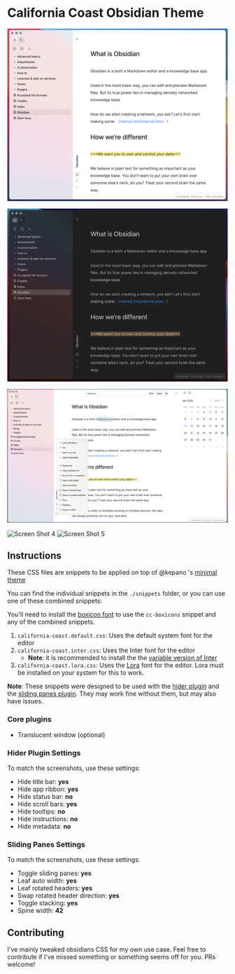 # California Coast Obsidian Theme

![Screen Shot 1](screenshots/Screen%20Shot%202020-12-13%20at%203.31.40%20PM.png)

![Screen Shot 2](screenshots/Screen%20Shot%202020-12-13%20at%203.32.13%20PM.png)

![Screen Shot 3](screenshots/Screen%20Shot%202020-12-13%20at%203.35.27%20PM.png)

<img src="https://github.com/mgmeyers/obsidian-california-coast-theme/raw/main/screenshots/Screen%20Shot%202020-12-13%20at%203.32.59%20PM.png" alt="Screen Shot 4" width="300" />

<img src="https://github.com/mgmeyers/obsidian-california-coast-theme/raw/main/screenshots/Screen%20Shot%202020-12-13%20at%203.34.09%20PM.png" alt="Screen Shot 5" width="300" />

## Instructions

These CSS files are snippets to be applied on top of @kepano 's [minimal theme](https://github.com/kepano/obsidian-minimal)

You can find the individual snippets in the `./snippets` folder, or you can use one of these combined snippets:

You'll need to install the [boxicon font](https://unpkg.com/boxicons@2.0.7/fonts/boxicons.ttf) to use the `cc-boxicons` snippet and any of the combined snippets.

1. `california-coast.default.css`: Uses the default system font for the editor
2. `california-coast.inter.css`: Uses the Inter font for the editor
   - **Note**: it is recommended to install the the [variable version of Inter](https://rsms.me/inter/)
3. `california-coast.lora.css`: Uses the [Lora](https://fonts.google.com/specimen/Lora) font for the editor. Lora must be installed on your system for this to work.

**Note**: These snippets were designed to be used with the [hider plugin](https://github.com/kepano/obsidian-hider) and the [sliding panes plugin](https://github.com/deathau/sliding-panes-obsidian). They may work fine without them, but may also have issues.


### Core plugins

- Translucent window (optional)


### Hider Plugin Settings

To match the screenshots, use these settings:

- Hide title bar: **yes**
- Hide app ribbon: **yes**
- Hide status bar: **no**
- Hide scroll bars: **yes**
- Hide tooltips: **no**
- Hide instructions: **no**
- Hide metadata: **no**


### Sliding Panes Settings

To match the screenshots, use these settings:

- Toggle sliding panes: **yes**
- Leaf auto width: **yes**
- Leaf rotated headers: **yes**
- Swap rotated header direction: **yes**
- Toggle stacking: **yes**
- Spine width: **42**


## Contributing

I've mainly tweaked obsidians CSS for my own use case. Feel free to contribute if I've missed something or something seems off for you. PRs welcome!